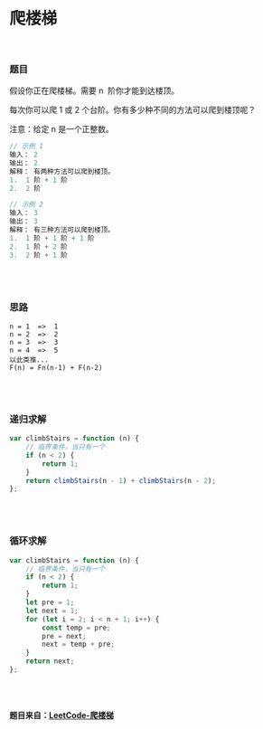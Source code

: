 # 爬楼梯

</br>

### 题目

假设你正在爬楼梯。需要 n  阶你才能到达楼顶。

每次你可以爬 1 或 2 个台阶。你有多少种不同的方法可以爬到楼顶呢？

注意：给定 n 是一个正整数。

```javascript
// 示例 1
输入： 2
输出： 2
解释： 有两种方法可以爬到楼顶。
1.  1 阶 + 1 阶
2.  2 阶

// 示例 2
输入： 3
输出： 3
解释： 有三种方法可以爬到楼顶。
1.  1 阶 + 1 阶 + 1 阶
2.  1 阶 + 2 阶
3.  2 阶 + 1 阶
```

</br>
</br>

### 思路

```
n = 1  =>  1
n = 2  =>  2
n = 3  =>  3
n = 4  =>  5
以此类推...
F(n) = Fn(n-1) + F(n-2)
```

</br>
</br>

### 递归求解

```javascript
var climbStairs = function (n) {
    // 临界条件，当只有一个
    if (n < 2) {
        return 1;
    }
    return climbStairs(n - 1) + climbStairs(n - 2);
};
```

</br>
</br>

### 循环求解

```javascript
var climbStairs = function (n) {
    // 临界条件，当只有一个
    if (n < 2) {
        return 1;
    }
    let pre = 1;
    let next = 1;
    for (let i = 2; i < n + 1; i++) {
        const temp = pre;
        pre = next;
        next = temp + pre;
    }
    return next;
};
```

</br>
</br>

**题目来自：[LeetCode-爬楼梯](https://leetcode-cn.com/problems/climbing-stairs/)**
